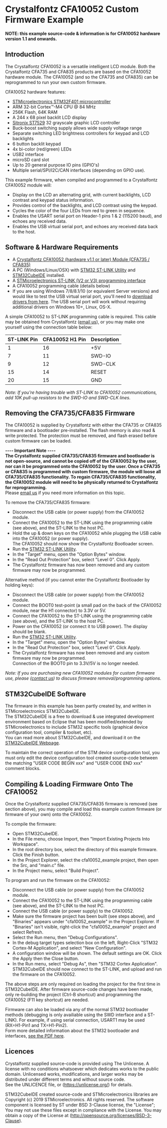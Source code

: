 # Crystalfontz CFA10052 Custom Firmware Example  

**NOTE: this example source-code & information is for CFA10052 hardware version 1.1 and onwards.**  

## Introduction
The Crystalfontz CFA10052 is a versatile intelligent LCD module.
Both the Crystalfontz CFA735 and CFA835 products are based on the CFA10052 hardware module.
The CFA10052 (and so the CFA735 and CFA835) can be reprogrammed to run your own custom firmware. 

CFA10052 hardware features:
  * [STMicroelectronics STM32F401 microcontroller](https://www.st.com/en/microcontrollers-microprocessors/stm32f401rc.html)
  * ARM 32-bit Cortex™-M4 CPU @ 84 MHz
  * 256K Flash, 64K RAM
  * A 244 x 68 pixel backlit LCD display
  * [Sitronix ST7529](https://www.crystalfontz.com/controllers/Sitronix/ST7529/) 32 grayscale graphic LCD controller
  * Buck-boost switching supply allows wide supply voltage range
  * Separate switching LED brightness controllers for keypad and LCD backlights
  * 6 button backlit keypad
  * 4x bi-color (red/green) LEDs
  * USB2 interface
  * microSD card slot
  * Up to 20 general purpose IO pins (GPIO's)
  * Multiple serial/SPI/I2C/CAN interfaces (depending on GPIO use).
  
This example firmware, when compiled and programmed to a Crystalfontz CFA10052 module will:
  * Display on the LCD an alternating grid, with current backlights, LCD contrast and keypad status information.
  * Provides control of the backlights, and LCD contrast using the keypad.
  * Cycles the color of the four LEDs from red to green in sequence.
  * Enables the USART serial port on Header-1 pins 1 & 2 (115200 baud), and echoes any received data.
  * Enables the USB virtual serial port, and echoes any received data back to the host.
  
## Software & Hardware Requirements  
  * A [Crystalfontz CFA10052 (hardware v1.1 or later) Module (CFA735 / CFA835)](https://www.crystalfontz.com/product/cfa835tfk)
  * A PC (Windows/Linux/OSX) with [STM32 ST-LINK Utility](https://www.st.com/en/development-tools/stsw-link004.html) and [STM32CubeIDE](https://www.st.com/en/development-tools/stm32cubeide.html) installed.
  * A [STMicroelectronics ST-LINK (V2 or V3) programming interface](https://www.st.com/en/development-tools/st-link-v2.html)
  * A CFA10052 programming cable (details below)
  * If you are using Windows 7/8/8.1/10 (or equivalent Server versions) and would like to test the USB virtual serial port, you'll need to [download drivers from here](https://www.st.com/en/development-tools/stsw-stm32102.html]). The USB serial port will work without requiring additional drivers on Windows 10+, Linux, OS-X.
  
A simple CFA10052 to ST-LINK programming cable is required. This cable may be obtained from Crystalfontz ([email us](mailto:support@crystalfontz.com)), or you may make one yourself using the connection table below:
  
ST-LINK Pin | CFA10052 H1 Pin | Description
--- | --- | ----
1 | 16 | +5V
7 | 11 | SWD-IO
9 | 12 | SWD-CLK
15 | 14 | RESET
20 | 15 | GND

*Note: If you're having trouble with ST-LINK to CFA10052 communications, add 10K pull-up resistors to the SWD-IO and SWD-CLK lines.*

## Removing the CFA735/CFA835 Firmware
The CFA10052 is supplied by Crystalfontz with either the CFA735 or CFA835 firmware and a bootloader pre-installed. The flash
memory is also read & write protected. The protection must be removed, and flash erased before custom firmware can be loaded.  

**---- Important Note ----**    
**The Crystalfontz supplied CFA735/CFA835 firmware and bootloader is not open-source, and cannot be copied off of the CFA10052 by the user,
nor can it be programmed onto the CFA10052 by the user. Once a CFA735 or CFA835 is programmed with custom firmware, the module will loose all CFA735/CFA835 functionality.
To regain CFA735/CFA835 functionality, the CFA10052 module will need to be physically returned to Crystalfontz for reprogramming.**  
Please [email us](mailto:support@crystalfontz.com) if you need more information on this topic.  

To remove the CFA735/CFA835 firmware:
  * Disconnect the USB cable (or power supply) from the CFA10052 module.
  * Connect the CFA10052 to the ST-LINK using the programming cable (see above), and the ST-LINK to the host PC.
  * Hold the up & down keys on the CFA10052 while plugging the USB cable into the CFA10052 (or power supply).  
   The CFA10052 should now show the Crystalfontz Bootloader screen.
  * Run the [STM32 ST-LINK Utility](https://www.st.com/en/development-tools/stsw-link004.html).
  * In the "Target" menu, open the "Option Bytes" window.
  * In the "Read Out Protection" box, select "Level 0". Click Apply.
  * The Crystalfontz firmware has now been removed and any custom firmware may now be programmed.  
  
Alternative method (if you cannot enter the Crystalfontz Bootloader by holding keys):  
  * Disconnect the USB cable (or power supply) from the CFA10052 module.
  * Connect the BOOT0 test-point (a small pad on the back of the CFA10052 module, near the H1 connector) to 3.3V or 5V.
  * Connect the CFA10052 to the ST-LINK using the programming cable (see above), and the ST-LINK to the host PC.
  * Power on the CFA10052 (or connect it to USB power). The display should be blank.
  * Run the [STM32 ST-LINK Utility](https://www.st.com/en/development-tools/stsw-link004.html).
  * In the "Target" menu, open the "Option Bytes" window.
  * In the "Read Out Protection" box, select "Level 0". Click Apply.
  * The Crystalfontz firmware has now been removed and any custom firmware may now be programmed.  
   Connection of the BOOT0 pin to 3.3V/5V is no longer needed.
   
*Note: If you are purchasing new CFA10052 modules for custom firmware use, please ([contact us](mailto:support@crystalfontz.com)) to discuss firmware removal/programming options.*  

## STM32CubeIDE Software
The firmware in this example has been partly created by, and written in STMicroelectronics STM32CubeIDE.  
The STM32CubeIDE is a free to download & use integrated development environment based on Eclipse that
has been modified/extended by STMicroelectronics to include STM32 specific tools
(graphical device configuration tool, compiler & toolset, etc).  
You can read more about STM32CubeIDE, and download it on the 
[STM32CubeIDE Webpage](https://www.st.com/en/development-tools/stm32cubeide.html).    

To maintain the correct operation of the STM device configuration tool, you must only edit
the device configuration tool created source-code between the matching "USER CODE BEGIN xxx" and
"USER CODE END xxx" comment blocks.  

## Compiling & Loading Firmware Onto The CFA10052  
Once the Crystalfontz supplied CFA735/CFA835 firmware is removed (see section above), you may compile and load
this example custom firmware (or firmware of your own) onto the CFA10052.

To compile the firmware:
  * Open STM32CubeIDE.
  * In the File menu, choose Import, then "Import Existing Projects Into Workspace".
  * In the root directory box, select the directory of this example firmware. Click the Finish button.
  * In the Project Explorer, select the cfa10052_example project, then open the Src, and "main.c" file.
  * In the Project menu, select "Build Project".
  
To program and run the firmware on the CFA10052:
  * Disconnect the USB cable (or power supply) from the CFA10052 module.
  * Connect the CFA10052 to the ST-LINK using the programming cable (see above), and the ST-LINK to the host PC.
  * Connect the USB cable (or power supply) to the CFA10052.
  * Make sure the firmware project has been built (see steps above), and "Binaries" appears under "cfa10052_example" in the Project Explorer.
    If "Binaries" isn't visible, right-click the "cfa10052_example" project and select Refresh.
  * Select the Run menu, then "Debug Configurations".
  * In the debug target types selection box on the left, Right-Click "STM32 Cortex-M Application", and select "New Configuration".
  * A configuration window will be shown. The default settings are OK. Click the Apply then the Close button.
  * In the Run menu, select "Debug As", then "STM32 Cortex Application".  
    STM32CubeIDE should now connect to the ST-LINK, and upload and run the firmware on the CFA10052.
  
The above steps are only required on loading the project for the first time in STM32CubeIDE. After firmware source-code changes
have been made, only re-building the project (Ctrl-B shortcut) and programming the CFA10052 (F11 key shortcut) are needed.

Firmware can also be loaded via any of the normal STM32 bootloader methods (debugging is only availiable using the SWD interface
and a ST-LINK). For example, if using serial connection, USART1 may be used (RX=H1-Pin1 and TX=H1-Pin2).  
Form more detailed information about the STM32 bootloader and interfaces, [see the PDF here](https://www.st.com/resource/en/application_note/cd00167594.pdf).

## Licences
Crystalfontz supplied source-code is provided using The Unlicense.
A license with no conditions whatsoever which dedicates works to the public domain. Unlicensed works, modifications, and larger works may be distributed under different terms and without source code.  
See the UNLICENCE file, or (https://unlicense.org/) for details.

STM32CubeIDE created source-code and STMicroelectronics libraries are Copyright (c) 2019 STMicroelectronics.
All rights reserved. The software component is licensed by ST under BSD 3-Clause license, the "License";
You may not use these files except in compliance with the License. You may obtain a copy of the License at (http://opensource.org/licenses/BSD-3-Clause).
